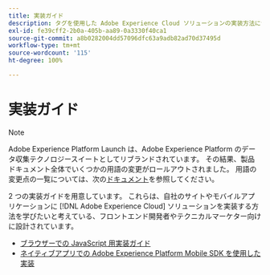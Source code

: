 ```yaml
---
title: 実装ガイド
description: タグを使用した Adobe Experience Cloud ソリューションの実装方法について説明します。
exl-id: fe39cff2-2b0a-405b-aa89-0a3330f40ca1
source-git-commit: a8b0282004dd57096dfc63a9adb82ad70d37495d
workflow-type: tm+mt
source-wordcount: '115'
ht-degree: 100%

---
```


# 実装ガイド

>[!NOTE]
>
>Adobe Experience Platform Launch は、Adobe Experience Platform のデータ収集テクノロジースイートとしてリブランドされています。 その結果、製品ドキュメント全体でいくつかの用語の変更がロールアウトされました。 用語の変更点の一覧については、次の[ドキュメント](../term-updates.md)を参照してください。

2 つの実装ガイドを用意しています。 これらは、自社のサイトやモバイルアプリケーションに [!DNL Adobe Experience Cloud] ソリューションを実装する方法を学びたいと考えている、フロントエンド開発者やテクニカルマーケター向けに設計されています。

* [ブラウザーでの JavaScript 用実装ガイド](https://experienceleague.adobe.com/docs/experience-cloud/implementing-in-websites-with-launch/index.html?lang=ja)
* [ネイティブアプリでの Adobe Experience Platform Mobile SDK を使用した実装](https://aep-sdks.gitbook.io/docs/)
